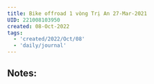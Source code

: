```yaml
---
title: Bike offroad 1 vòng Trị An 27-Mar-2021
UID: 221008103950
created: 08-Oct-2022
tags:
  - 'created/2022/Oct/08'
  - 'daily/journal'
---
```

## Notes:


